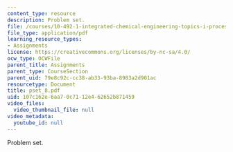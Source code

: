 ```yaml
---
content_type: resource
description: Problem set.
file: /courses/10-492-1-integrated-chemical-engineering-topics-i-process-control-by-design-fall-2004/107c162e6aa70c7112e462652b871459_pset_8.pdf
file_type: application/pdf
learning_resource_types:
- Assignments
license: https://creativecommons.org/licenses/by-nc-sa/4.0/
ocw_type: OCWFile
parent_title: Assignments
parent_type: CourseSection
parent_uid: 79e8c92c-cc38-ab33-93ba-8983a2d901ac
resourcetype: Document
title: pset_8.pdf
uid: 107c162e-6aa7-0c71-12e4-62652b871459
video_files:
  video_thumbnail_file: null
video_metadata:
  youtube_id: null
---
```

Problem set.
